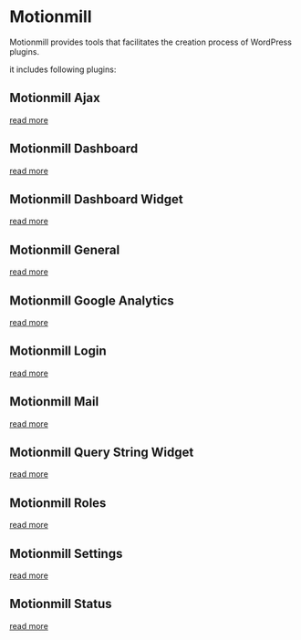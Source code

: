 Motionmill
==========

Motionmill provides tools that facilitates the creation process of WordPress plugins.

it includes following plugins:

Motionmill Ajax
---------------

[read more](https://github.com/addwittz/motionmill/tree/master/plugins/motionmill-ajax)

Motionmill Dashboard
--------------------

[read more](https://github.com/addwittz/motionmill/tree/master/plugins/motionmill-dashboard)

Motionmill Dashboard Widget
---------------------------

[read more](https://github.com/addwittz/motionmill/tree/master/plugins/motionmill-dashboard-widget)

Motionmill General
------------------

[read more](https://github.com/addwittz/motionmill/tree/master/plugins/motionmill-general)

Motionmill Google Analytics
---------------------------

[read more](https://github.com/addwittz/motionmill/tree/master/plugins/motionmill-google-analytics)

Motionmill Login
----------------

[read more](https://github.com/addwittz/motionmill/tree/master/plugins/motionmill-login)

Motionmill Mail
---------------

[read more](https://github.com/addwittz/motionmill/tree/master/plugins/motionmill-mail)

Motionmill Query String Widget
------------------------------

[read more](https://github.com/addwittz/motionmill/tree/master/plugins/motionmill-query-string-widget)

Motionmill Roles
----------------

[read more](https://github.com/addwittz/motionmill/tree/master/plugins/motionmill-roles)

Motionmill Settings
-------------------

[read more](https://github.com/addwittz/motionmill/tree/master/plugins/motionmill-settings)

Motionmill Status
-----------------

[read more](https://github.com/addwittz/motionmill/tree/master/plugins/motionmill-status)

